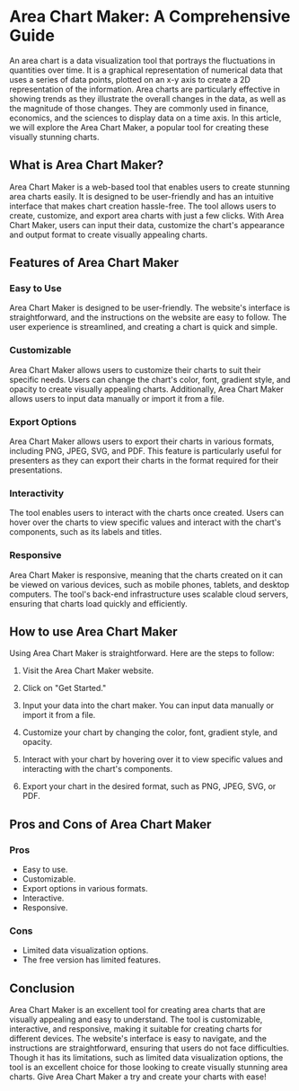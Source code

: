 # Area Chart Maker: A Comprehensive Guide

An area chart is a data visualization tool that portrays the fluctuations in quantities over time. It is a graphical representation of numerical data that uses a series of data points, plotted on an x-y axis to create a 2D representation of the information. Area charts are particularly effective in showing trends as they illustrate the overall changes in the data, as well as the magnitude of those changes. They are commonly used in finance, economics, and the sciences to display data on a time axis. In this article, we will explore the Area Chart Maker, a popular tool for creating these visually stunning charts. 

## What is Area Chart Maker?

Area Chart Maker is a web-based tool that enables users to create stunning area charts easily. It is designed to be user-friendly and has an intuitive interface that makes chart creation hassle-free. The tool allows users to create, customize, and export area charts with just a few clicks. With Area Chart Maker, users can input their data, customize the chart's appearance and output format to create visually appealing charts. 

## Features of Area Chart Maker

### Easy to Use

Area Chart Maker is designed to be user-friendly. The website's interface is straightforward, and the instructions on the website are easy to follow. The user experience is streamlined, and creating a chart is quick and simple.

### Customizable

Area Chart Maker allows users to customize their charts to suit their specific needs. Users can change the chart's color, font, gradient style, and opacity to create visually appealing charts. Additionally, Area Chart Maker allows users to input data manually or import it from a file.

### Export Options

Area Chart Maker allows users to export their charts in various formats, including PNG, JPEG, SVG, and PDF. This feature is particularly useful for presenters as they can export their charts in the format required for their presentations.

### Interactivity

The tool enables users to interact with the charts once created. Users can hover over the charts to view specific values and interact with the chart's components, such as its labels and titles.

### Responsive

Area Chart Maker is responsive, meaning that the charts created on it can be viewed on various devices, such as mobile phones, tablets, and desktop computers. The tool's back-end infrastructure uses scalable cloud servers, ensuring that charts load quickly and efficiently.

## How to use Area Chart Maker

Using Area Chart Maker is straightforward. Here are the steps to follow:

1. Visit the Area Chart Maker website.

2. Click on "Get Started."

3. Input your data into the chart maker. You can input data manually or import it from a file.

4. Customize your chart by changing the color, font, gradient style, and opacity.

5. Interact with your chart by hovering over it to view specific values and interacting with the chart's components.

6. Export your chart in the desired format, such as PNG, JPEG, SVG, or PDF.

## Pros and Cons of Area Chart Maker

### Pros

- Easy to use.
- Customizable.
- Export options in various formats.
- Interactive.
- Responsive.

### Cons

- Limited data visualization options.
- The free version has limited features.

## Conclusion

Area Chart Maker is an excellent tool for creating area charts that are visually appealing and easy to understand. The tool is customizable, interactive, and responsive, making it suitable for creating charts for different devices. The website's interface is easy to navigate, and the instructions are straightforward, ensuring that users do not face difficulties. Though it has its limitations, such as limited data visualization options, the tool is an excellent choice for those looking to create visually stunning area charts. Give Area Chart Maker a try and create your charts with ease!

